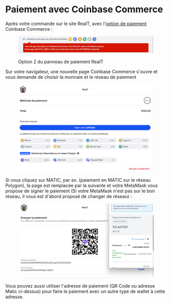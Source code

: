 # Paiement avec Coinbase Commerce

Après votre commande sur le site RealT, avec l'[option de paiement](mode-de-paiement-realt.md)  Coinbase Commerce :&#x20;

<figure><img src="../../../.gitbook/assets/image (113).png" alt=""><figcaption><p>Option 2 du panneau de paiement RealT</p></figcaption></figure>

Sur votre navigateur, une nouvelle page Coinbase Commerce s'ouvre et vous demande de choisir la monnaie et le réseau de paiement&#x20;

<figure><img src="../../../.gitbook/assets/image (80).png" alt=""><figcaption></figcaption></figure>

Si vous cliquez sur MATIC, par ex. (paiement en MATIC sur le réseau Polygon), la page est remplacée par la suivante et votre MetaMask vous propose de signer le paiement (Si votre MetaMask n'est pas sur le bon réseau, il vous est d'abord proposé de changer de réseau) : &#x20;

<figure><img src="../../../.gitbook/assets/image (74).png" alt=""><figcaption></figcaption></figure>

Vous pouvez aussi utiliser l'adresse de paiement (QR Code ou adresse Matic ci-dessus) pour faire le paiement avec un autre type de wallet à cette adresse.

